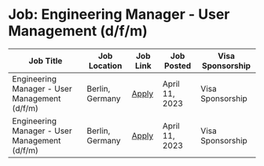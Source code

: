 # Job: Engineering Manager - User Management (d/f/m)

| Job Title | Job Location | Job Link | Job Posted | Visa Sponsorship |
| --- | --- | --- | --- | --- |
| Engineering Manager - User Management (d/f/m) | Berlin, Germany | [Apply](https://taxfix.de/en/careers/open-position/6606680002/) | April 11, 2023 | Visa Sponsorship |
| Engineering Manager - User Management (d/f/m) | Berlin, Germany | [Apply](https://taxfix.de/en/careers/open-position/6606680002/) | April 11, 2023 | Visa Sponsorship |

